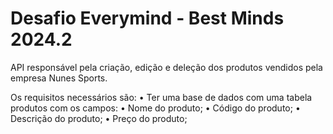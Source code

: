 # Desafio Everymind - Best Minds 2024.2

API responsável pela criação, edição e deleção dos produtos vendidos pela empresa Nunes Sports.

Os requisitos necessários são:
• Ter uma base de dados com uma tabela produtos com os campos:
• Nome do produto;
• Código do produto;
• Descrição do produto;
• Preço do produto;